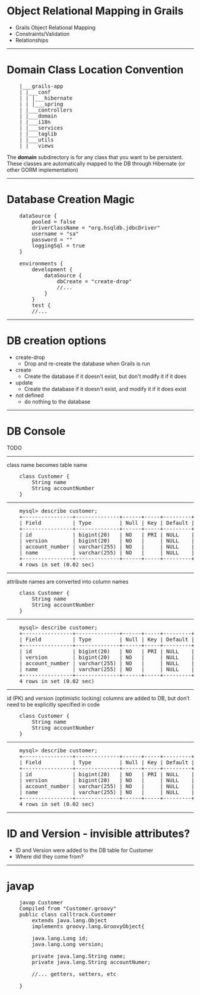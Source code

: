 # Object Relational Mapping in Grails

- Grails Object Relational Mapping
- Constraints/Validation
- Relationships

------------------------

# Domain Class Location Convention

<pre class="brush: text; highlight:[6]">
	|___grails-app
	| |___conf
	| | |___hibernate
	| | |___spring
	| |___controllers
	| |___domain
	| |___i18n
	| |___services
	| |___taglib
	| |___utils
	| |___views
</pre>	

The **domain** subdirectory is for any class that you want to be persistent. 
These classes are automatically mapped to the DB through Hibernate (or other GORM implementation)

----------

# Database Creation Magic

<pre class="brush: groovy; highlight:[12]">
	dataSource {
		pooled = false
		driverClassName = "org.hsqldb.jdbcDriver"
		username = "sa"
		password = ""
	    loggingSql = true
	}
	
	environments {
		development {
			dataSource {
				dbCreate = "create-drop"
				//...
			}
		}
		test {
		//...
</pre>
	
----------

# DB creation options 

- create-drop
	- Drop and re-create the database when Grails is run
- create
	- Create the database if it doesn't exist, but don't modify it if it does
- update
	- Create the database if it doesn't exist, and modify it if it does exist
- not defined
	- do nothing to the database
	
---------------

# DB Console

TODO

-----------


<span class="notes">class name becomes table name</span>

<pre class="brush: groovy; highlight:[1]">
	class Customer {
		String name
		String accountNumber
	}
</pre>

<hr>

<pre class="brush: text; highlight:[1]">
	mysql> describe customer;
	+----------------+--------------+------+-----+---------+----------------+
	| Field          | Type         | Null | Key | Default | Extra          |
	+----------------+--------------+------+-----+---------+----------------+
	| id             | bigint(20)   | NO   | PRI | NULL    | auto_increment | 
	| version        | bigint(20)   | NO   |     | NULL    |                | 
	| account_number | varchar(255) | NO   |     | NULL    |                | 
	| name           | varchar(255) | NO   |     | NULL    |                | 
	+----------------+--------------+------+-----+---------+----------------+
	4 rows in set (0.02 sec)
</pre>


--------

<span class="notes">attribute names are converted into column names</span>

<pre class="brush: groovy; highlight:[2,3]">
	class Customer {
		String name
		String accountNumber
	}
</pre>

<hr>

<pre class="brush: text; highlight:[7,8]">
	mysql> describe customer;
	+----------------+--------------+------+-----+---------+----------------+
	| Field          | Type         | Null | Key | Default | Extra          |
	+----------------+--------------+------+-----+---------+----------------+
	| id             | bigint(20)   | NO   | PRI | NULL    | auto_increment | 
	| version        | bigint(20)   | NO   |     | NULL    |                | 
	| account_number | varchar(255) | NO   |     | NULL    |                | 
	| name           | varchar(255) | NO   |     | NULL    |                | 
	+----------------+--------------+------+-----+---------+----------------+
	4 rows in set (0.02 sec)
</pre>

--------

<span class="notes">id (PK) and version (optimistic locking) columns are added to DB, but don’t need to be explicitly specified in code</span>

<pre class="brush: groovy">
	class Customer {
		String name
		String accountNumber
	}
</pre>

<hr>

<pre class="brush: text; highlight:[5,6]">
	mysql> describe customer;
	+----------------+--------------+------+-----+---------+----------------+
	| Field          | Type         | Null | Key | Default | Extra          |
	+----------------+--------------+------+-----+---------+----------------+
	| id             | bigint(20)   | NO   | PRI | NULL    | auto_increment | 
	| version        | bigint(20)   | NO   |     | NULL    |                | 
	| account_number | varchar(255) | NO   |     | NULL    |                | 
	| name           | varchar(255) | NO   |     | NULL    |                | 
	+----------------+--------------+------+-----+---------+----------------+
	4 rows in set (0.02 sec)
</pre>

--------

# ID and Version - invisible attributes?

- ID and Version were added to the DB table for Customer
- Where did they come from?

---

# javap

<pre class="brush: text; highlight:[7,8]">
	javap Customer
	Compiled from "Customer.groovy"
	public class calltrack.Customer 
		extends java.lang.Object 
		implements groovy.lang.GroovyObject{
	    
		java.lang.Long id;
	    java.lang.Long version;

	    private java.lang.String name;
	    private java.lang.String accountNumer;
	
		//... getters, setters, etc
	
	}
</pre>
